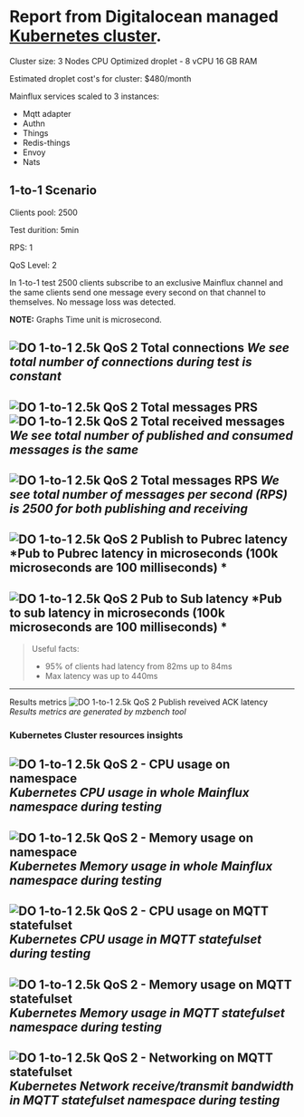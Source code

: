 # Report from Digitalocean managed [Kubernetes cluster](https://www.digitalocean.com/products/kubernetes/).

Cluster size: 3 Nodes CPU Optimized droplet - 8 vCPU 16 GB RAM

Estimated droplet cost's for cluster: $480/month

Mainflux services scaled to 3 instances:

* Mqtt adapter
* Authn
* Things
* Redis-things
* Envoy
* Nats


## 1-to-1 Scenario

Clients pool: 2500

Test durition: 5min

RPS: 1

QoS Level: 2

In 1-to-1 test 2500 clients subscribe to an exclusive Mainflux channel and the same clients send one message every second on that channel to themselves.
No message loss was detected.

**NOTE:** Graphs Time unit is microsecond.

![DO 1-to-1 2.5k QoS 2 Total connections](assets/DO/1-to-1-2.5k-qos2-totalconn.png "DO 1-to-1 2.5k QoS 2 Total connections")
*We see total number of connections during test is constant*
---

![DO 1-to-1 2.5k QoS 2 Total messages PRS](assets/DO/1-to-1-2.5k-qos2-totalmsg.png "DO 1-to-1 2.5k QoS 2 Total messages")
![DO 1-to-1 2.5k QoS 2 Total received messages](assets/DO/1-to-1-2.5k-qos2-totalmsg-rec.png "DO 1-to-1 2.5k QoS 2 Total received messages")
*We see total number of published and consumed messages is the same*
---

![DO 1-to-1 2.5k QoS 2 Total messages RPS](assets/DO/1-to-1-2.5k-qos2-totalmsg-rps.png "DO 1-to-1 2.5k QoS 2 Total messages RPS")
*We see total number of messages per second (RPS) is 2500 for both publishing and receiving*
---

![DO 1-to-1 2.5k QoS 2 Publish to Pubrec latency](assets/DO/1-to-1-2.5k-qos2-pub-sub-lat.png "DO 1-to-1 2.5k QoS 2 Pub to Sub latency")
*Pub to Pubrec latency in microseconds (100k microseconds are 100 milliseconds) *
---

![DO 1-to-1 2.5k QoS 2 Pub to Sub latency](assets/DO/1-to-1-2.5k-qos2-pub-sub-lat.png "DO 1-to-1 2.5k QoS 2 Pub to Sub latency")
*Pub to sub latency in microseconds (100k microseconds are 100 milliseconds) *
---
> Useful facts: 
>* 95% of clients had latency from 82ms up to 84ms
>* Max latency was up to 440ms
---


Results metrics
![DO 1-to-1 2.5k QoS 2 Publish reveived ACK latency](assets/DO/1-to-1-2.5k-qos2-results.png "DO 1-to-1 2.5k QoS 2  Publish reveived ACK")
*Results metrics are generated by mzbench tool*


### Kubernetes Cluster resources insights
![DO 1-to-1 2.5k QoS 2 - CPU usage on namespace](assets/DO/1-to-1-2.5k-qos2-cpu-usage-namespace.png "DO 1-to-1 2.5k QoS 2 - CPU usage on namespace")
*Kubernetes CPU usage in whole Mainflux namespace during testing*
---

![DO 1-to-1 2.5k QoS 2 - Memory usage on namespace](assets/DO/1-to-1-2.5k-qos2-mem-usage-namespace.png "DO 1-to-1 2.5k QoS 2 - Memory usage on namespace")
*Kubernetes Memory usage in whole Mainflux namespace during testing*
---

![DO 1-to-1 2.5k QoS 2 - CPU usage on MQTT statefulset](assets/DO/1-to-1-2.5k-qos2-cpu-mqtt-adapters.png "DO 1-to-1 2.5k QoS 2 - CPU usage on MQTT statefulset")
*Kubernetes CPU usage in MQTT statefulset during testing*
---

![DO 1-to-1 2.5k QoS 2 - Memory usage on MQTT statefulset](assets/DO/1-to-1-2.5k-qos2-mem-usage-mqtt.png "DO 1-to-1 2.5k QoS 2 - Memory usage on MQTT statefulset")
*Kubernetes Memory usage in MQTT statefulset namespace during testing*
---

![DO 1-to-1 2.5k QoS 2 - Networking on MQTT statefulset](assets/DO/1-to-1-2.5k-qos2-mem-usage-mqtt.png "DO 1-to-1 2.5k QoS 2 - Networking on MQTT statefulset")
*Kubernetes Network receive/transmit bandwidth in MQTT statefulset namespace during testing*
---
